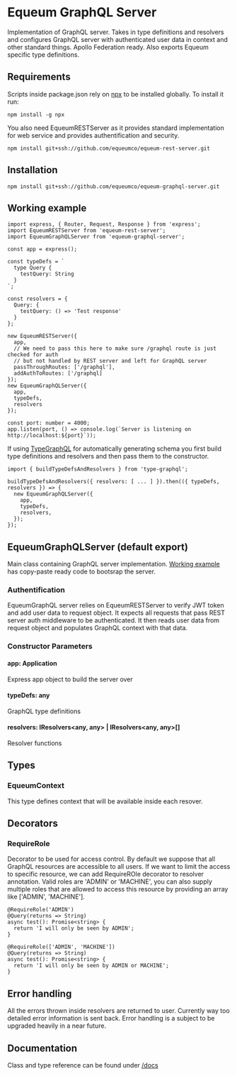 # Equeum GraphQL Server

Implementation of GraphQL server. Takes in type definitions and resolvers and configures GraphQL server with authenticated user data in context and other standard things. Apollo Federation ready. Also exports Equeum specific type definitions.

## Requirements

Scripts inside package.json rely on [npx](https://www.npmjs.com/package/npx) to be installed globally. To install it run:

```
npm install -g npx
```

You also need EqueumRESTServer as it provides standard implementation for web service and provides authentification and security.

```
npm install git+ssh://github.com/equeumco/equeum-rest-server.git
```

## Installation

```
npm install git+ssh://github.com/equeumco/equeum-graphql-server.git
```

## Working example

```
import express, { Router, Request, Response } from 'express';
import EqueumRESTServer from 'equeum-rest-server';
import EqueumGraphQLServer from 'equeum-graphql-server';

const app = express();

const typeDefs = `
  type Query {
    testQuery: String
  }
`;

const resolvers = {
  Query: {
    testQuery: () => 'Test response'
  }
};

new EqueumRESTServer({
  app,
  // We need to pass this here to make sure /graphql route is just checked for auth
  // but not handled by REST server and left for GraphQL server
  passThroughRoutes: ['/graphql'],
  addAuthToRoutes: ['/graphql]
});
new EqueumGraphQLServer({
  app,
  typeDefs,
  resolvers
});

const port: number = 4000;
app.listen(port, () => console.log(`Server is listening on http://localhost:${port}`));
```

If using [TypeGraphQL](https://typegraphql.ml/) for automatically generating schema you first build type definitions and resolvers and then pass them to the constructor.

```
import { buildTypeDefsAndResolvers } from 'type-graphql';

buildTypeDefsAndResolvers({ resolvers: [ ... ] }).then(({ typeDefs, resolvers }) => {
  new EqueumGraphQLServer({
    app,
    typeDefs,
    resolvers,
  });
});
```

## EqueumGraphQLServer (default export)

Main class containing GraphQL server implementation. [Working example](#working-example) has copy-paste ready code to bootsrap the server.

### Authentification

EqueumGraphQL server relies on EqueumRESTServer to verify JWT token and add user data to request object. It expects all requests that pass REST server auth middleware to be authenticated. It then reads user data from request object and populates GraphQL context with that data.

### Constructor Parameters

#### app: Application
Express app object to build the server over

#### typeDefs: any
GraphQL type definitions

#### resolvers: IResolvers<any, any> | IResolvers<any, any>[]
Resolver functions

## Types

### EqueumContext

This type defines context that will be available inside each resover.

## Decorators

### RequireRole

Decorator to be used for access control. By default we suppose that all GraphQL resources are accessible to all users. If we want to limit the access to specific resource, we can add RequireROle decorator to resolver annotation. Valid roles are 'ADMIN' or 'MACHINE', you can also supply multiple roles that are allowed to access this resource by providing an array like ['ADMIN', 'MACHINE'].

```
@RequireRole('ADMIN')
@Query(returns => String)
async test(): Promise<string> {
  return 'I will only be seen by ADMIN';
}
```

```
@RequireRole(['ADMIN', 'MACHINE'])
@Query(returns => String)
async test(): Promise<string> {
  return 'I will only be seen by ADMIN or MACHINE';
}
```

## Error handling

All the errors thrown inside resolvers are returned to user. Currently way too detailed error information is sent back. Error handling is a subject to be upgraded heavily in a near future.

## Documentation

Class and type reference can be found under [/docs](./docs)